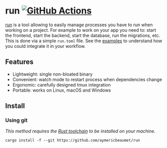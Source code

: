 # run [![GitHub Actions](https://github.com/aymericbeaumet/run/actions/workflows/ci.yml/badge.svg)](https://github.com/aymericbeaumet/run/actions/workflows/ci.yml)

[run](https://github.com/aymericbeaumet/run) is a tool allowing to easily manage processes you have to run when working on a project. For example to work on your app you need to: start the frontend, start the backend, start the database, run the migrations, etc. This is done via a simple `run.toml` file. See the [examples](./examples) to understand how you could integrate it in your workflow.

## Features

- Lightweight: single non-bloated binary
- Convenient: watch mode to restart process when dependencies change
- Ergonomic: carefully designed tmux integration
- Portable: works on Linux, macOS and Windows

## Install

### Using git

_This method requires the [Rust
toolchain](https://www.rust-lang.org/tools/install) to be installed on your
machine._

```
cargo install -f --git https://github.com/aymericbeaumet/run
```
